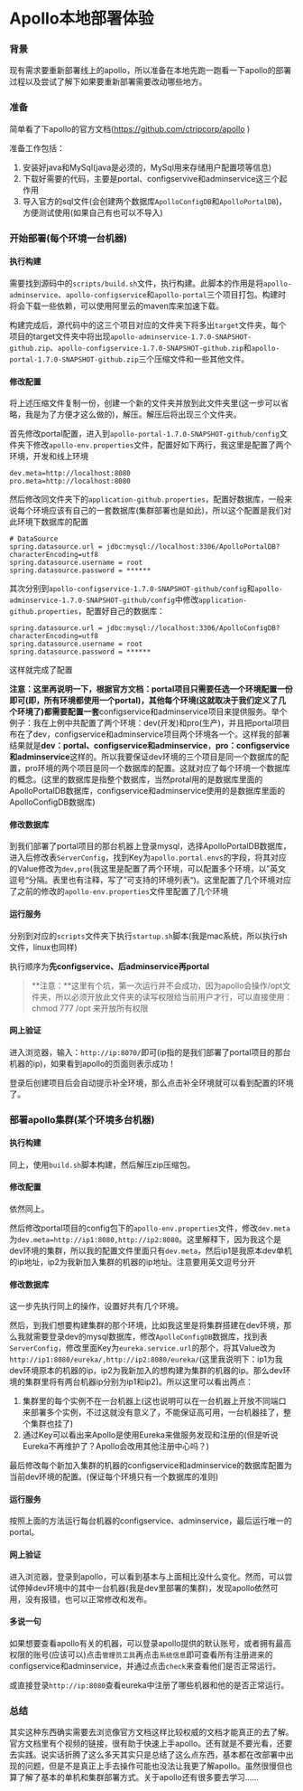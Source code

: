 # Apollo本地部署体验

### 背景

现有需求要重新部署线上的apollo，所以准备在本地先跑一跑看一下apollo的部署过程以及尝试了解下如果要重新部署需要改动哪些地方。

### 准备

简单看了下apollo的官方文档(https://github.com/ctripcorp/apollo ) 

准备工作包括：

1. 安装好java和MySql(java是必须的，MySql用来存储用户配置项等信息)
2. 下载好需要的代码，主要是portal、configservive和adminservice这三个起作用
3. 导入官方的sql文件(会创建两个数据库`ApolloConfigDB`和`ApolloPortalDB`)，方便测试使用(如果自己有也可以不导入)

### 开始部署(每个环境一台机器)

#### 执行构建

需要找到源码中的`scripts/build.sh`文件，执行构建。此脚本的作用是将`apollo-adminservice`、`apollo-configservice`和`apollo-portal`三个项目打包。构建时将会下载一些依赖，可以使用阿里云的maven库来加速下载。

构建完成后，源代码中的这三个项目对应的文件夹下将多出`target`文件夹，每个项目的target文件夹中将出现`apollo-adminservice-1.7.0-SNAPSHOT-github.zip`、`apollo-configservice-1.7.0-SNAPSHOT-github.zip`和`apollo-portal-1.7.0-SNAPSHOT-github.zip`三个压缩文件和一些其他文件。

#### 修改配置

将上述压缩文件复制一份，创建一个新的文件夹并放到此文件夹里(这一步可以省略，我是为了方便才这么做的)，解压。解压后将出现三个文件夹。

首先修改portal配置，进入到`apollo-portal-1.7.0-SNAPSHOT-github/config`文件夹下修改`apollo-env.properties`文件，配置好如下两行，我这里是配置了两个环境，开发和线上环境

```properties
dev.meta=http://localhost:8080
pro.meta=http://localhost:8080
```

然后修改同文件夹下的`application-github.properties`，配置好数据库，一般来说每个环境应该有自己的一套数据库(集群部署也是如此)，所以这个配置是我们对此环境下数据库的配置

```properties
# DataSource
spring.datasource.url = jdbc:mysql://localhost:3306/ApolloPortalDB?characterEncoding=utf8
spring.datasource.username = root
spring.datasource.password = ******
```

其次分别到`apollo-configservice-1.7.0-SNAPSHOT-github/config`和`apollo-adminservice-1.7.0-SNAPSHOT-github/config`中修改`application-github.properties`，配置好自己的数据库：

```properties
spring.datasource.url = jdbc:mysql://localhost:3306/ApolloConfigDB?characterEncoding=utf8
spring.datasource.username = root
spring.datasource.password = ******
```

这样就完成了配置

**注意：**这里再说明一下，根据官方文档：portal项目只需要任选一个环境配置一份即可(即，所有环境都使用一个portal)，其他每个环境(这就取决于我们定义了几个环境了)都需要配置**一套**configservice和adminservice项目来提供服务。举个例子：我在上例中共配置了两个环境：dev(开发)和pro(生产)，并且把portal项目布在了dev，configservice和adminservice项目两个环境各一个。这样我的部署结果就是**dev：portal、configservice和adminservice**，**pro：configservice和adminservice**这样的。所以我要保证dev环境的三个项目是同一个数据库的配置，pro环境的两个项目是同一个数据库的配置。这就对应了每个环境一个数据库的概念。(这里的数据库是指整个数据库，当然protal用的是数据库里面的ApolloPortalDB数据库，configservice和adminservice使用的是数据库里面的ApolloConfigDB数据库)

#### 修改数据库

到我们部署了portal项目的那台机器上登录mysql，选择ApolloPortalDB数据库，进入后修改表`ServerConfig`，找到Key为`apollo.portal.envs`的字段，将其对应的Value修改为`dev,pro`(我这里是配置了两个环境，可以配置多个环境，以”英文逗号“分隔。表里也有注释，写了”可支持的环境列表“)。这里配置了几个环境对应了之前的修改的`apollo-env.properties`文件里配置了几个环境

#### 运行服务

分别到对应的`scripts`文件夹下执行`startup.sh`脚本(我是mac系统，所以执行sh文件，linux也同样)

执行顺序为**先configservice、后adminservice再portal**

> **注意：**这里有个坑，第一次运行并不会成功，因为apollo会操作/opt文件夹，所以必须开放此文件夹的读写权限给当前用户才行，可以直接使用：chmod 777 /opt 来开放所有权限

#### 网上验证

进入浏览器，输入：`http://ip:8070/`即可(ip指的是我们部署了portal项目的那台机器的ip)，如果看到apollo的页面则表示成功！

登录后创建项目后会自动提示补全环境，那么点击补全环境就可以看到配置的环境了。

### 部署apollo集群(某个环境多台机器)

#### 执行构建

同上，使用`build.sh`脚本构建，然后解压zip压缩包。

#### 修改配置

依然同上。

然后修改portal项目的config包下的`apollo-env.properties`文件，修改`dev.meta`为`dev.meta=http://ip1:8080,http://ip2:8080`。这里解释下，因为我这个是dev环境的集群，所以我的配置文件里面只有`dev.meta`，然后ip1是我原本dev单机的ip地址，ip2为我新加入集群的机器的ip地址。注意要用英文逗号分开

#### 修改数据库

这一步先执行同上的操作，设置好共有几个环境。

然后，到我们想要构建集群的那个环境，比如我这里是将集群搭建在dev环境，那么我就需要登录dev的mysql数据库，修改`ApolloConfigDB`数据库，找到表`ServerConfig`，修改里面Key为`eureka.service.url`的那个，将其Value改为`http://ip1:8080/eureka/,http://ip2:8080/eureka/`(这里我说明下：ip1为我dev环境原本的机器的ip，ip2为我新加入的想构建为集群的机器的ip。那么dev环境的集群里将有两台机器ip分别为ip1和ip2)。所以这里可以看出两点：

1. 集群里的每个实例不在一台机器上(这也说明可以在一台机器上开放不同端口来部署多个实例，不过这就没有意义了，不能保证高可用，一台机器挂了，整个集群也挂了)
2. 通过Key可以看出来Apollo是使用Eureka来做服务发现和注册的(但是听说Eureka不再维护了？Apollo会改用其他注册中心吗？)

最后修改每个新加入集群的机器的configservice和adminservice的数据库配置为当前dev环境的配置。(保证每个环境只有一个数据库的准则)

#### 运行服务

按照上面的方法运行每台机器的configservice、adminservice，最后运行唯一的portal。

#### 网上验证

进入浏览器，登录到apollo，可以看到基本与上面相比没什么变化。然而，可以尝试停掉dev环境中的其中一台机器(我是dev里部署的集群)，发现apollo依然可用，没有报错，也可以正常修改和发布。

#### 多说一句

如果想要查看apollo有关的机器，可以登录apollo提供的默认账号，或者拥有最高权限的账号(应该可以)点击`管理员工具`再点击`系统信息`即可查看所有注册进来的configservice和adminservice，并通过点击`check`来查看他们是否正常运行。

或直接登录`http://ip:8080`查看eureka中注册了哪些机器和他的是否正常运行。

### 总结

其实这种东西确实需要去浏览像官方文档这样比较权威的文档才能真正的去了解。官方文档里有个视频的链接，很有助于快速上手apollo。还有就是不要光看，还要去实践。说实话折腾了这么多天其实只是总结了这么点东西，基本都在改部署中出现的问题，但是不是真正上手去操作可能也没法让我更了解apollo。虽然很慢但也算了解了基本的单机和集群部署方式。关于apollo还有很多要去学习……